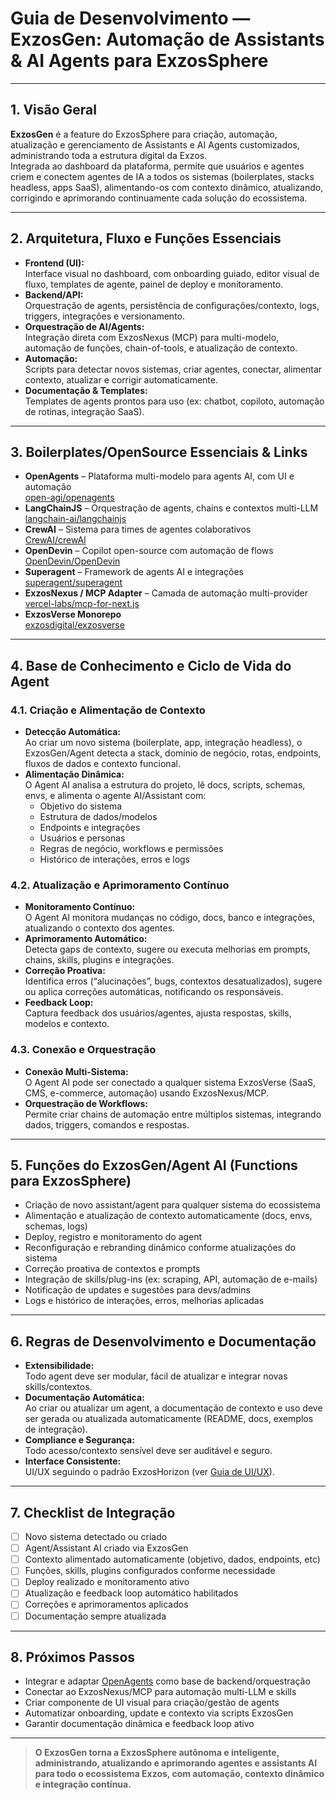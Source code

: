 # Guia de Desenvolvimento — ExzosGen: Automação de Assistants & AI Agents para ExzosSphere

---

## 1. Visão Geral

**ExzosGen** é a feature do ExzosSphere para criação, automação, atualização e gerenciamento de Assistants e AI Agents customizados, administrando toda a estrutura digital da Exzos.  
Integrada ao dashboard da plataforma, permite que usuários e agentes criem e conectem agentes de IA a todos os sistemas (boilerplates, stacks headless, apps SaaS), alimentando-os com contexto dinâmico, atualizando, corrigindo e aprimorando continuamente cada solução do ecossistema.

---

## 2. Arquitetura, Fluxo e Funções Essenciais

- **Frontend (UI):**  
  Interface visual no dashboard, com onboarding guiado, editor visual de fluxo, templates de agente, painel de deploy e monitoramento.
- **Backend/API:**  
  Orquestração de agents, persistência de configurações/contexto, logs, triggers, integrações e versionamento.
- **Orquestração de AI/Agents:**  
  Integração direta com ExzosNexus (MCP) para multi-modelo, automação de funções, chain-of-tools, e atualização de contexto.
- **Automação:**  
  Scripts para detectar novos sistemas, criar agentes, conectar, alimentar contexto, atualizar e corrigir automaticamente.
- **Documentação & Templates:**  
  Templates de agents prontos para uso (ex: chatbot, copiloto, automação de rotinas, integração SaaS).

---

## 3. Boilerplates/OpenSource Essenciais & Links

- **OpenAgents** – Plataforma multi-modelo para agents AI, com UI e automação  
  [open-agi/openagents](https://github.com/open-agi/openagents)
- **LangChainJS** – Orquestração de agents, chains e contextos multi-LLM  
  [langchain-ai/langchainjs](https://github.com/langchain-ai/langchainjs)
- **CrewAI** – Sistema para times de agentes colaborativos  
  [CrewAI/crewAI](https://github.com/crewAI/crewAI)
- **OpenDevin** – Copilot open-source com automação de flows  
  [OpenDevin/OpenDevin](https://github.com/OpenDevin/OpenDevin)
- **Superagent** – Framework de agents AI e integrações  
  [superagent/superagent](https://github.com/homanp/superagent)
- **ExzosNexus / MCP Adapter** – Camada de automação multi-provider  
  [vercel-labs/mcp-for-next.js](https://github.com/vercel-labs/mcp-for-next.js)
- **ExzosVerse Monorepo**  
  [exzosdigital/exzosverse](https://github.com/exzosdigital/exzosverse)

---

## 4. Base de Conhecimento e Ciclo de Vida do Agent

### 4.1. Criação e Alimentação de Contexto

- **Detecção Automática:**  
  Ao criar um novo sistema (boilerplate, app, integração headless), o ExzosGen/Agent detecta a stack, domínio de negócio, rotas, endpoints, fluxos de dados e contexto funcional.
- **Alimentação Dinâmica:**  
  O Agent AI analisa a estrutura do projeto, lê docs, scripts, schemas, envs, e alimenta o agente AI/Assistant com:
  - Objetivo do sistema
  - Estrutura de dados/modelos
  - Endpoints e integrações
  - Usuários e personas
  - Regras de negócio, workflows e permissões
  - Histórico de interações, erros e logs

### 4.2. Atualização e Aprimoramento Contínuo

- **Monitoramento Contínuo:**  
  O Agent AI monitora mudanças no código, docs, banco e integrações, atualizando o contexto dos agentes.
- **Aprimoramento Automático:**  
  Detecta gaps de contexto, sugere ou executa melhorias em prompts, chains, skills, plugins e integrações.
- **Correção Proativa:**  
  Identifica erros (“alucinações”, bugs, contextos desatualizados), sugere ou aplica correções automáticas, notificando os responsáveis.
- **Feedback Loop:**  
  Captura feedback dos usuários/agentes, ajusta respostas, skills, modelos e contexto.

### 4.3. Conexão e Orquestração

- **Conexão Multi-Sistema:**  
  O Agent AI pode ser conectado a qualquer sistema ExzosVerse (SaaS, CMS, e-commerce, automação) usando ExzosNexus/MCP.
- **Orquestração de Workflows:**  
  Permite criar chains de automação entre múltiplos sistemas, integrando dados, triggers, comandos e respostas.

---

## 5. Funções do ExzosGen/Agent AI (Functions para ExzosSphere)

- Criação de novo assistant/agent para qualquer sistema do ecossistema
- Alimentação e atualização de contexto automaticamente (docs, envs, schemas, logs)
- Deploy, registro e monitoramento do agent
- Reconfiguração e rebranding dinâmico conforme atualizações do sistema
- Correção proativa de contextos e prompts
- Integração de skills/plug-ins (ex: scraping, API, automação de e-mails)
- Notificação de updates e sugestões para devs/admins
- Logs e histórico de interações, erros, melhorias aplicadas

---

## 6. Regras de Desenvolvimento e Documentação

- **Extensibilidade:**  
  Todo agent deve ser modular, fácil de atualizar e integrar novas skills/contextos.
- **Documentação Automática:**  
  Ao criar ou atualizar um agent, a documentação de contexto e uso deve ser gerada ou atualizada automaticamente (README, docs, exemplos de integração).
- **Compliance e Segurança:**  
  Todo acesso/contexto sensível deve ser auditável e seguro.
- **Interface Consistente:**  
  UI/UX seguindo o padrão ExzosHorizon (ver [Guia de UI/UX](https://github.com/exzosdigital/exzosonlook)).

---

## 7. Checklist de Integração

- [ ] Novo sistema detectado ou criado
- [ ] Agent/Assistant AI criado via ExzosGen
- [ ] Contexto alimentado automaticamente (objetivo, dados, endpoints, etc)
- [ ] Funções, skills, plugins configurados conforme necessidade
- [ ] Deploy realizado e monitoramento ativo
- [ ] Atualização e feedback loop automático habilitados
- [ ] Correções e aprimoramentos aplicados
- [ ] Documentação sempre atualizada

---

## 8. Próximos Passos

- Integrar e adaptar [OpenAgents](https://github.com/open-agi/openagents) como base de backend/orquestração
- Conectar ao ExzosNexus/MCP para automação multi-LLM e skills
- Criar componente de UI visual para criação/gestão de agents
- Automatizar onboarding, update e contexto via scripts ExzosGen
- Garantir documentação dinâmica e feedback loop ativo

---

> **O ExzosGen torna a ExzosSphere autônoma e inteligente, administrando, atualizando e aprimorando agentes e assistants AI para todo o ecossistema Exzos, com automação, contexto dinâmico e integração contínua.**